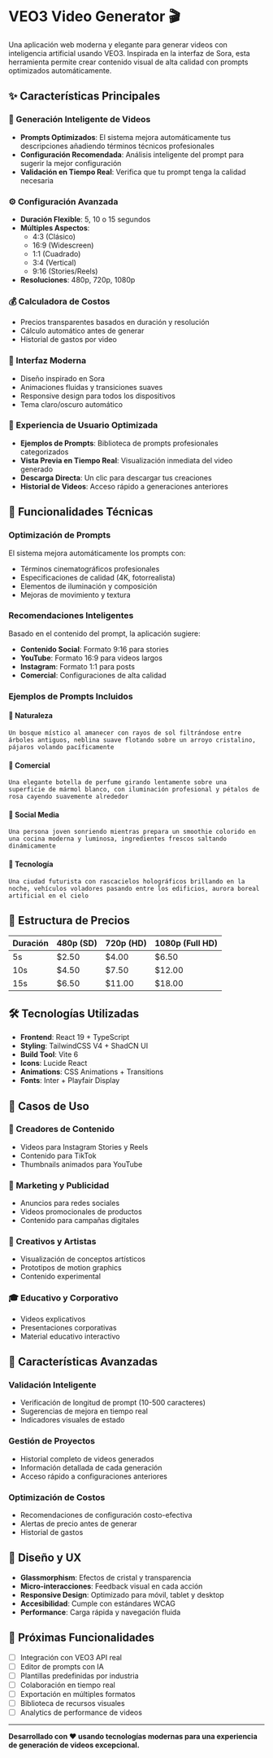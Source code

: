 # VEO3 Video Generator 🎬

Una aplicación web moderna y elegante para generar videos con inteligencia artificial usando VEO3. Inspirada en la interfaz de Sora, esta herramienta permite crear contenido visual de alta calidad con prompts optimizados automáticamente.

## ✨ Características Principales

### 🎯 Generación Inteligente de Videos
- **Prompts Optimizados**: El sistema mejora automáticamente tus descripciones añadiendo términos técnicos profesionales
- **Configuración Recomendada**: Análisis inteligente del prompt para sugerir la mejor configuración
- **Validación en Tiempo Real**: Verifica que tu prompt tenga la calidad necesaria

### ⚙️ Configuración Avanzada
- **Duración Flexible**: 5, 10 o 15 segundos
- **Múltiples Aspectos**: 
  - 4:3 (Clásico)
  - 16:9 (Widescreen)
  - 1:1 (Cuadrado)
  - 3:4 (Vertical)
  - 9:16 (Stories/Reels)
- **Resoluciones**: 480p, 720p, 1080p

### 💰 Calculadora de Costos
- Precios transparentes basados en duración y resolución
- Cálculo automático antes de generar
- Historial de gastos por video

### 🎨 Interfaz Moderna
- Diseño inspirado en Sora
- Animaciones fluidas y transiciones suaves
- Responsive design para todos los dispositivos
- Tema claro/oscuro automático

### 📱 Experiencia de Usuario Optimizada
- **Ejemplos de Prompts**: Biblioteca de prompts profesionales categorizados
- **Vista Previa en Tiempo Real**: Visualización inmediata del video generado
- **Descarga Directa**: Un clic para descargar tus creaciones
- **Historial de Videos**: Acceso rápido a generaciones anteriores

## 🚀 Funcionalidades Técnicas

### Optimización de Prompts
El sistema mejora automáticamente los prompts con:
- Términos cinematográficos profesionales
- Especificaciones de calidad (4K, fotorrealista)
- Elementos de iluminación y composición
- Mejoras de movimiento y textura

### Recomendaciones Inteligentes
Basado en el contenido del prompt, la aplicación sugiere:
- **Contenido Social**: Formato 9:16 para stories
- **YouTube**: Formato 16:9 para videos largos
- **Instagram**: Formato 1:1 para posts
- **Comercial**: Configuraciones de alta calidad

### Ejemplos de Prompts Incluidos

#### 🌿 Naturaleza
```
Un bosque místico al amanecer con rayos de sol filtrándose entre árboles antiguos, neblina suave flotando sobre un arroyo cristalino, pájaros volando pacíficamente
```

#### 🏢 Comercial
```
Una elegante botella de perfume girando lentamente sobre una superficie de mármol blanco, con iluminación profesional y pétalos de rosa cayendo suavemente alrededor
```

#### 📱 Social Media
```
Una persona joven sonriendo mientras prepara un smoothie colorido en una cocina moderna y luminosa, ingredientes frescos saltando dinámicamente
```

#### 🚀 Tecnología
```
Una ciudad futurista con rascacielos holográficos brillando en la noche, vehículos voladores pasando entre los edificios, aurora boreal artificial en el cielo
```

## 💎 Estructura de Precios

| Duración | 480p (SD) | 720p (HD) | 1080p (Full HD) |
|----------|-----------|-----------|-----------------|
| 5s       | $2.50     | $4.00     | $6.50          |
| 10s      | $4.50     | $7.50     | $12.00         |
| 15s      | $6.50     | $11.00    | $18.00         |

## 🛠️ Tecnologías Utilizadas

- **Frontend**: React 19 + TypeScript
- **Styling**: TailwindCSS V4 + ShadCN UI
- **Build Tool**: Vite 6
- **Icons**: Lucide React
- **Animations**: CSS Animations + Transitions
- **Fonts**: Inter + Playfair Display

## 🎯 Casos de Uso

### 📱 Creadores de Contenido
- Videos para Instagram Stories y Reels
- Contenido para TikTok
- Thumbnails animados para YouTube

### 🏢 Marketing y Publicidad
- Anuncios para redes sociales
- Videos promocionales de productos
- Contenido para campañas digitales

### 🎨 Creativos y Artistas
- Visualización de conceptos artísticos
- Prototipos de motion graphics
- Contenido experimental

### 🎓 Educativo y Corporativo
- Videos explicativos
- Presentaciones corporativas
- Material educativo interactivo

## 🌟 Características Avanzadas

### Validación Inteligente
- Verificación de longitud de prompt (10-500 caracteres)
- Sugerencias de mejora en tiempo real
- Indicadores visuales de estado

### Gestión de Proyectos
- Historial completo de videos generados
- Información detallada de cada generación
- Acceso rápido a configuraciones anteriores

### Optimización de Costos
- Recomendaciones de configuración costo-efectiva
- Alertas de precio antes de generar
- Historial de gastos

## 🎨 Diseño y UX

- **Glassmorphism**: Efectos de cristal y transparencia
- **Micro-interacciones**: Feedback visual en cada acción
- **Responsive Design**: Optimizado para móvil, tablet y desktop
- **Accesibilidad**: Cumple con estándares WCAG
- **Performance**: Carga rápida y navegación fluida

## 🔮 Próximas Funcionalidades

- [ ] Integración con VEO3 API real
- [ ] Editor de prompts con IA
- [ ] Plantillas predefinidas por industria
- [ ] Colaboración en tiempo real
- [ ] Exportación en múltiples formatos
- [ ] Biblioteca de recursos visuales
- [ ] Analytics de performance de videos

---

**Desarrollado con ❤️ usando tecnologías modernas para una experiencia de generación de videos excepcional.**